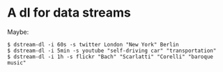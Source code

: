 A dl for data streams
=====================

Maybe:

    $ dstream-dl -i 60s -s twitter London "New York" Berlin
    $ dstream-dl -i 5min -s youtube "self-driving car" "transportation"
    $ dstream-dl -i 1h -s flickr "Bach" "Scarlatti" "Corelli" "baroque music"

